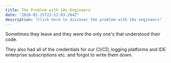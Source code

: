```yaml
---
title: The Problem with 10x Engineers
date: "2020-01-15T22:12:03.284Z"
description: "Click here to discover the problem with 10x engineers"
---
```


Sometimes they leave and they were the only one's that understood their code.

They also had all of the credentials for our CI/CD, logging platforms and IDE enterprise subscriptions etc. and forgot to write them down.
